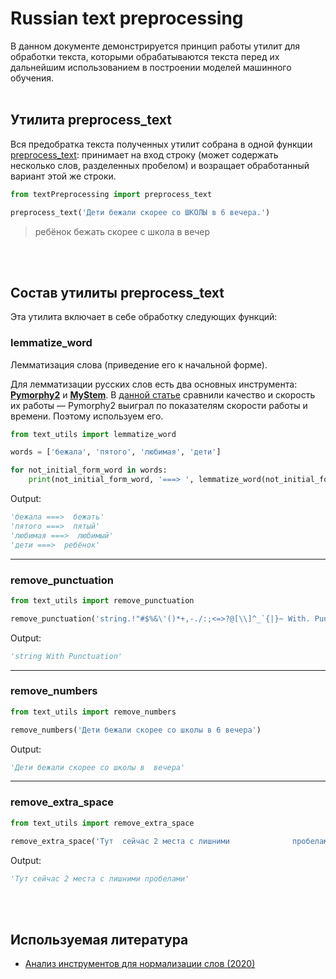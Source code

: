 # Russian text preprocessing
В данном документе демонстрируется принцип работы утилит для обработки текста,
которыми обрабатываются текста перед их дальнейшим использованием в построении моделей машинного обучения.
<br>
<br>

## Утилита preprocess_text
Вся предобратка текста полученных утилит собрана в одной функции [preprocess_text](./preprocess_text.py):
принимает на вход строку (может содержать несколько слов, разделенных пробелом) и возращает обработанный вариант этой же строки.

```python
from textPreprocessing import preprocess_text

preprocess_text('Дети бежали скорее со ШКОЛЫ в 6 вечера.')
```
> ребёнок бежать скорее с школа в вечер

<br>
<br>

## Состав утилиты preprocess_text
Эта утилита включает в себе обработку следующих функций:
### lemmatize_word
Лемматизация слова (приведение его к начальной форме).

Для лемматизации русских слов есть два основных инструмента: [**Pymorphy2**](https://github.com/kmike/pymorphy2) и [**MyStem**](https://yandex.ru/dev/mystem/).
В [данной статье](https://newtechaudit.ru/normalizaciya-slov/) сравнили качество и скорость их работы —
Pymorphy2 выиграл по показателям скорости работы и времени. Поэтому используем его.
```python
from text_utils import lemmatize_word 

words = ['бежала', 'пятого', 'любимая', 'дети']

for not_initial_form_word in words:
    print(not_initial_form_word, '===> ', lemmatize_word(not_initial_form_word))
```
Output:
```python
'бежала ===>  бежать'
'пятого ===>  пятый'
'любимая ===>  любимый'
'дети ===>  ребёнок'
```
---
### remove_punctuation
```python
from text_utils import remove_punctuation

remove_punctuation('string.!"#$%&\'()*+,-./:;<=>?@[\\]^_`{|}~ With. Punctuation?')
```
Output:
```python
'string With Punctuation'
```
---
### remove_numbers
```python
from text_utils import remove_numbers

remove_numbers('Дети бежали скорее со школы в 6 вечера')
```
Output:
```python
'Дети бежали скорее со школы в  вечера'
```
---
### remove_extra_space
```python
from text_utils import remove_extra_space

remove_extra_space('Тут  сейчас 2 места с лишними              пробелами')
```
Output:
```python
'Тут сейчас 2 места с лишними пробелами'
```
<br>
<br>

## Используемая литература
- [Анализ инструментов для нормализации слов (2020)](https://newtechaudit.ru/normalizaciya-slov/)